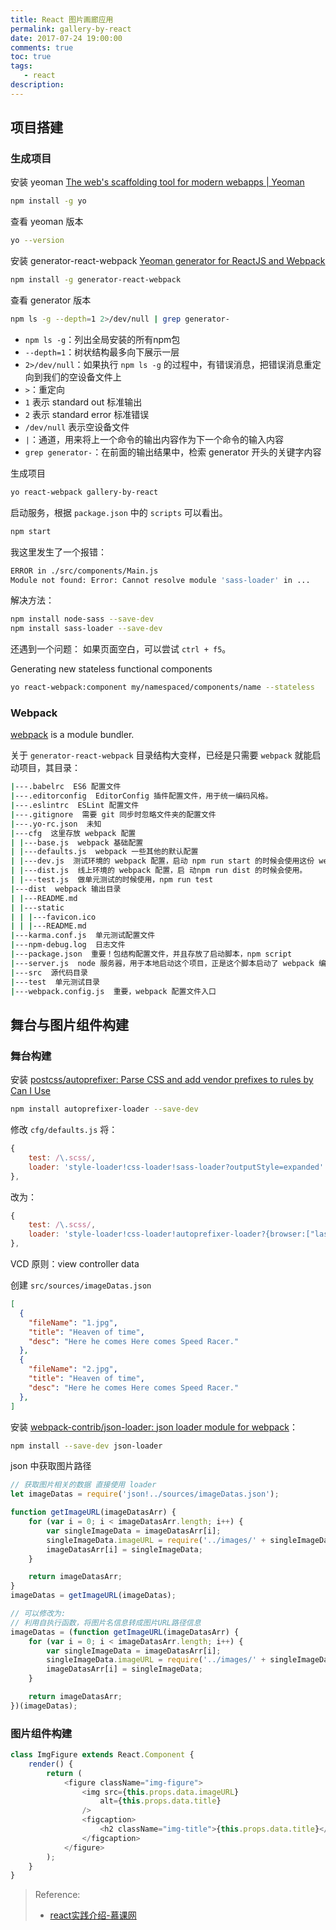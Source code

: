 ```yaml
---
title: React 图片画廊应用
permalink: gallery-by-react
date: 2017-07-24 19:00:00
comments: true
toc: true
tags:
   - react
description:
---
```


## 项目搭建
### 生成项目
安装 yeoman [The web's scaffolding tool for modern webapps | Yeoman](http://yeoman.io/)
``` bash
npm install -g yo
```

查看 yeoman 版本
``` bash
yo --version
```

安装 generator-react-webpack [Yeoman generator for ReactJS and Webpack](https://github.com/react-webpack-generators/generator-react-webpack)
``` bash
npm install -g generator-react-webpack
```

查看 generator 版本
``` bash
npm ls -g --depth=1 2>/dev/null | grep generator-
```
- `npm ls -g`：列出全局安装的所有npm包
- `--depth=1`：树状结构最多向下展示一层
- `2>/dev/null`：如果执行 `npm ls -g` 的过程中，有错误消息，把错误消息重定向到我们的空设备文件上
- `>`：重定向
 - `1` 表示 standard out 标准输出
 - `2` 表示 standard error 标准错误
 - `/dev/null` 表示空设备文件
- `|`：通道，用来将上一个命令的输出内容作为下一个命令的输入内容
- `grep generator-`：在前面的输出结果中，检索 generator 开头的关键字内容

生成项目
``` bash
yo react-webpack gallery-by-react
```

启动服务，根据 `package.json` 中的 `scripts` 可以看出。
``` bash
npm start
```

<!-- more -->

我这里发生了一个报错：
``` bash
ERROR in ./src/components/Main.js
Module not found: Error: Cannot resolve module 'sass-loader' in ...
```

解决方法：
``` bash
npm install node-sass --save-dev
npm install sass-loader --save-dev
```

还遇到一个问题：
如果页面空白，可以尝试 `ctrl + f5`。

Generating new stateless functional components
``` bash
yo react-webpack:component my/namespaced/components/name --stateless
```

### Webpack
[webpack](https://webpack.js.org/) is a module bundler.

关于 `generator-react-webpack` 目录结构大变样，已经是只需要 `webpack` 就能启动项目，其目录：
``` bash
|---.babelrc  ES6 配置文件
|---.editorconfig  EditorConfig 插件配置文件，用于统一编码风格。
|---.eslintrc  ESLint 配置文件
|---.gitignore  需要 git 同步时忽略文件夹的配置文件
|---.yo-rc.json  未知
|---cfg  这里存放 webpack 配置
| |---base.js  webpack 基础配置
| |---defaults.js  webpack 一些其他的默认配置
| |---dev.js  测试环境的 webpack 配置，启动 npm run start 的时候会使用这份 webpack 设置。
| |---dist.js  线上环境的 webpack 配置，启 动npm run dist 的时候会使用。
| |---test.js  做单元测试的时候使用，npm run test
|---dist  webpack 输出目录
| |---README.md
| |---static
| | |---favicon.ico
| | |---README.md
|---karma.conf.js  单元测试配置文件
|---npm-debug.log  日志文件
|---package.json  重要！包结构配置文件，并且存放了启动脚本，npm script
|---server.js  node 服务器，用于本地启动这个项目，正是这个脚本启动了 webpack 编译。
|---src  源代码目录
|---test  单元测试目录
|---webpack.config.js  重要，webpack 配置文件入口
```

## 舞台与图片组件构建
### 舞台构建
安装 [postcss/autoprefixer: Parse CSS and add vendor prefixes to rules by Can I Use](https://github.com/postcss/autoprefixer)
``` bash
npm install autoprefixer-loader --save-dev
```

修改 `cfg/defaults.js` 将：
``` javascript
{
	test: /\.scss/,
	loader: 'style-loader!css-loader!sass-loader?outputStyle=expanded'
},
```
改为：
``` javascript
{
	test: /\.scss/,
	loader: 'style-loader!css-loader!autoprefixer-loader?{browser:["last 2 version"]}!sass-loader?outputStyle=expanded'
},
```

VCD 原则：view controller data

创建 `src/sources/imageDatas.json`
``` json
[
  {
    "fileName": "1.jpg",
    "title": "Heaven of time",
    "desc": "Here he comes Here comes Speed Racer."
  },
  {
    "fileName": "2.jpg",
    "title": "Heaven of time",
    "desc": "Here he comes Here comes Speed Racer."
  },
]
```

安装 [webpack-contrib/json-loader: json loader module for webpack](https://github.com/webpack-contrib/json-loader)：
``` bash
npm install --save-dev json-loader
```

json 中获取图片路径
``` javascript
// 获取图片相关的数据 直接使用 loader
let imageDatas = require('json!../sources/imageDatas.json');

function getImageURL(imageDatasArr) {
    for (var i = 0; i < imageDatasArr.length; i++) {
        var singleImageData = imageDatasArr[i];
        singleImageData.imageURL = require('../images/' + singleImageData.fileName);
        imageDatasArr[i] = singleImageData;
    }

    return imageDatasArr;
}
imageDatas = getImageURL(imageDatas);

// 可以修改为:
// 利用自执行函数，将图片名信息转成图片URL路径信息
imageDatas = (function getImageURL(imageDatasArr) {
    for (var i = 0; i < imageDatasArr.length; i++) {
        var singleImageData = imageDatasArr[i];
        singleImageData.imageURL = require('../images/' + singleImageData.fileName);
        imageDatasArr[i] = singleImageData;
    }

    return imageDatasArr;
})(imageDatas);
```

### 图片组件构建
``` javascript
class ImgFigure extends React.Component {
    render() {
        return (
            <figure className="img-figure">
                <img src={this.props.data.imageURL}
                    alt={this.props.data.title}
                />
                <figcaption>
                    <h2 className="img-title">{this.props.data.title}</h2>
                </figcaption>
            </figure>
        );
    }
}
```




> Reference:
> - [react实践介绍-慕课网](http://www.imooc.com/video/11739)
